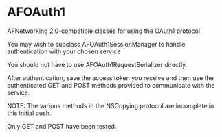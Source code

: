 AFOAuth1
========

AFNetworking 2.0-compatible classes for using the OAuth1 protocol

You may wish to subclass AFOAuth1SessionManager to handle authentication with your chosen service

You should not have to use AFOAuth1RequestSerializer directly.

After authentication, save the access token you receive and then use the authenticated GET and POST methods provided to communicate with the service.

NOTE:  The various methods in the NSCopying protocol are incomplete in this initial push.

Only GET and POST have been tested.
